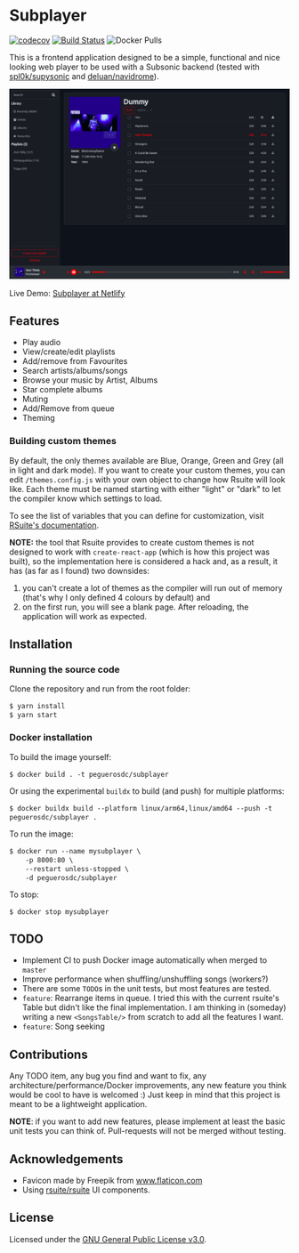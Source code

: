 # Subplayer

[![codecov](https://codecov.io/gh/peguerosdc/subplayer/branch/master/graph/badge.svg)](https://codecov.io/gh/peguerosdc/subplayer)
[![Build Status](https://travis-ci.com/peguerosdc/subplayer.svg?branch=master)](https://travis-ci.com/peguerosdc/subplayer)
![Docker Pulls](https://img.shields.io/docker/pulls/peguerosdc/subplayer)

This is a frontend application designed to be a simple, functional and nice looking web player to be used with a Subsonic backend (tested with [spl0k/supysonic](https://github.com/spl0k/supysonic) and [deluan/navidrome](https://github.com/deluan/navidrome)).

![Overview](/docs/overview.png)

Live Demo: [Subplayer at Netlify](https://subplayer.netlify.app/)

## Features

- Play audio
- View/create/edit playlists
- Add/remove from Favourites
- Search artists/albums/songs
- Browse your music by Artist, Albums
- Star complete albums
- Muting
- Add/Remove from queue
- Theming

### Building custom themes

By default, the only themes available are Blue, Orange, Green and Grey (all in light and dark mode). If you want to create your custom themes, you can edit `/themes.config.js` with your own object to change how Rsuite will look like. Each theme must be named starting with either "light" or "dark" to let the compiler know which settings to load.

To see the list of variables that you can define for customization, visit [RSuite's documentation](https://rsuitejs.com/en/guide/themes/).

**NOTE:** the tool that Rsuite provides to create custom themes is not designed to work with `create-react-app` (which is how this project was built), so the implementation here is considered a hack and, as a result, it has (as far as I found) two downsides:
1) you can't create a lot of themes as the compiler will run out of memory (that's why I only defined 4 colours by default) and
2) on the first run, you will see a blank page. After reloading, the application will work as expected.

## Installation

### Running the source code

Clone the repository and run from the root folder:

```
$ yarn install
$ yarn start
```

### Docker installation

To build the image yourself:

```
$ docker build . -t peguerosdc/subplayer
```

Or using the experimental `buildx` to build (and push) for multiple platforms:

```
$ docker buildx build --platform linux/arm64,linux/amd64 --push -t peguerosdc/subplayer .
```

To run the image:

```
$ docker run --name mysubplayer \
    -p 8000:80 \
    --restart unless-stopped \
    -d peguerosdc/subplayer
```

To stop:

```
$ docker stop mysubplayer
```

## TODO
- Implement CI to push Docker image automatically when merged to `master`
- Improve performance when shuffling/unshuffling songs (workers?)
- There are some `TODO`s in the unit tests, but most features are tested.
- `feature`: Rearrange items in queue. I tried this with the current rsuite's Table but didn't like the final implementation. I am thinking in (someday) writing a new `<SongsTable/>` from scratch to add all the features I want.
- `feature`: Song seeking

## Contributions
Any TODO item, any bug you find and want to fix, any architecture/performance/Docker improvements, any new feature you think would be cool to have is welcomed :) Just keep in mind that this project is meant to be a lightweight application.

**NOTE**: if you want to add new features, please implement at least the basic unit tests you can think of. Pull-requests will not be merged without testing.

## Acknowledgements
- Favicon made by Freepik from www.flaticon.com
- Using [rsuite/rsuite](https://github.com/rsuite/rsuite) UI components.

## License

Licensed under the [GNU General Public License v3.0](https://github.com/peguerosdc/rsuite-sonicplayer/blob/master/LICENSE).
